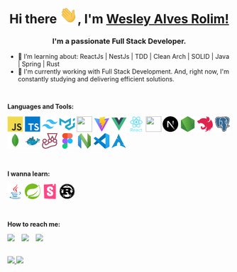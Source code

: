<h1 align="center"> Hi there <img src="https://raw.githubusercontent.com/ABSphreak/ABSphreak/master/gifs/Hi.gif" width="40"/>, I'm <a href="https://github.com/Wesley-AlvesRolim">Wesley Alves Rolim!</a></h1>

<h3 align="center">I'm a passionate Full Stack Developer.</h3>

- 🌱 I’m learning about: ReactJs | NestJs | TDD | Clean Arch | SOLID | Java | Spring | Rust
- 🔭 I'm currently working with Full Stack Development. And, right now, I'm constantly studying and delivering efficient solutions.

<br>

**Languages and Tools:**

<code><img height="35" width="35" src="https://raw.githubusercontent.com/devicons/devicon/master/icons/javascript/javascript-original.svg"></code>
<code><img height="35" width="35" src="https://raw.githubusercontent.com/devicons/devicon/master/icons/typescript/typescript-original.svg"></code>
<code><img height="35" width="35" src="https://raw.githubusercontent.com/devicons/devicon/master/icons/tailwindcss/tailwindcss-original.svg"></code>
<code><img height="35" width="35" src="https://github.com/devicons/devicon/raw/master/icons/materialui/materialui-plain.svg"></code>
<code><img height="35" width="35" src="https://styled-components.com/logo.png"></code>
<code><img height="35" width="35" src="https://raw.githubusercontent.com/devicons/devicon/master/icons/vitejs/vitejs-original.svg"></code>
<code><img height="35" width="35" src="https://raw.githubusercontent.com/devicons/devicon/master/icons/vuejs/vuejs-original.svg"></code>
<code><img height="35" width="35" src="https://raw.githubusercontent.com/devicons/devicon/master/icons/react/react-original-wordmark.svg"></code>
<code><img height="35" width="35" src="https://reactnative.dev/img/favicon.ico"></code>
<code><img height="35" width="35" src="https://raw.githubusercontent.com/devicons/devicon/master/icons/nextjs/nextjs-original.svg"></code>
<code><img height="35" width="35" src="https://raw.githubusercontent.com/devicons/devicon/master/icons/nodejs/nodejs-original.svg"></code>
<code><img height="35" width="35" src="https://raw.githubusercontent.com/devicons/devicon/master/icons/nestjs/nestjs-original.svg"></code>
<code><img height="35" width="35" src="https://github.com/devicons/devicon/raw/master/icons/postgresql/postgresql-original.svg"></code>
<code><img height="35" width="35" src="https://raw.githubusercontent.com/devicons/devicon/master/icons/mongodb/mongodb-original.svg"></code>
<code><img height="35" width="35" src="https://github.com/devicons/devicon/raw/master/icons/docker/docker-original.svg"></code>
<code><img height="35" width="35" src="https://raw.githubusercontent.com/devicons/devicon/master/icons/jest/jest-plain.svg"></code>
<code><img height="35" width="35" src="https://raw.githubusercontent.com/devicons/devicon/master/icons/figma/figma-original.svg"></code>
<code><img height="35" width="35" src="https://github.com/devicons/devicon/raw/master/icons/neovim/neovim-original.svg"></code>
<code><img height="35" width="35" src="https://raw.githubusercontent.com/devicons/devicon/master/icons/vscode/vscode-original.svg"></code>
<code><img height="35" width="35" src="https://github.com/devicons/devicon/raw/master/icons/archlinux/archlinux-original.svg"></code>

<br>

**I wanna learn:**

<code><img height="35" width="35" src="https://raw.githubusercontent.com/devicons/devicon/master/icons/java/java-original.svg"></code>
<code><img height="35" width="35" src="https://github.com/devicons/devicon/raw/master/icons/spring/spring-original.svg"></code>
<code><img height="35" width="35" src="https://raw.githubusercontent.com/devicons/devicon/master/icons/storybook/storybook-original.svg"></code>
<code><img height="35" width="35" src="https://github.com/devicons/devicon/raw/master/icons/rust/rust-original.svg"></code>

<br>

**How to reach me:**

[<img src="https://cdn.jsdelivr.net/npm/@loganmarchione/homelab-svg-assets@0.3.7/assets/googlemail.svg" width="35" width="40" />](mailto:walvesrolim@gmail.com)&nbsp;&nbsp;&nbsp;
[<img src="https://cdn.jsdelivr.net/npm/@loganmarchione/homelab-svg-assets@0.3.7/assets/discord.svg" width="35" width="40" />](https://discordapp.com/users/693135929992544307)&nbsp;&nbsp;&nbsp;
[<img src="https://cdn.jsdelivr.net/npm/@loganmarchione/homelab-svg-assets@0.3.7/assets/linkedin.svg" width="35" width="40" />](https://www.linkedin.com/in/wesley-alves-rolim-2bba1b209/)

<br>

<a href="https://github.com/Wesley-AlvesRolim?tab=repositories">
  <img src="https://github-readme-stats.vercel.app/api?username=Wesley-AlvesRolim&theme=tokyonight&count_private=true&show_icons=true&include_all_commits=true"/>
</a>

<a href="https://github.com/Wesley-AlvesRolim?tab=repositories">
  <img src="https://github-readme-stats.vercel.app/api/top-langs/?username=Wesley-AlvesRolim&layout=compact&theme=material-palenight"/>
</a>

